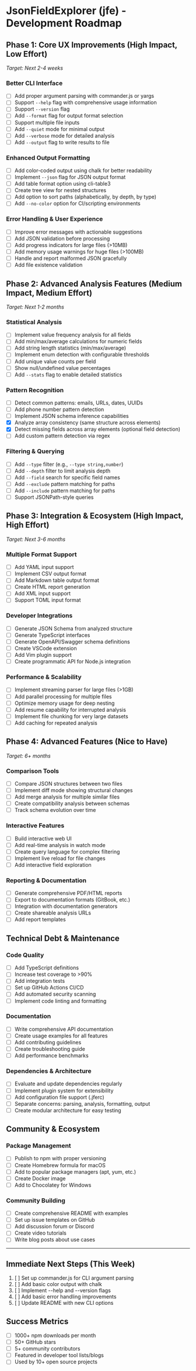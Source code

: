 # JsonFieldExplorer (jfe) - Development Roadmap

## Phase 1: Core UX Improvements (High Impact, Low Effort)

_Target: Next 2-4 weeks_

### Better CLI Interface

- [ ] Add proper argument parsing with commander.js or yargs
- [ ] Support `--help` flag with comprehensive usage information
- [ ] Support `--version` flag
- [ ] Add `--format` flag for output format selection
- [ ] Support multiple file inputs
- [ ] Add `--quiet` mode for minimal output
- [ ] Add `--verbose` mode for detailed analysis
- [ ] Add `--output` flag to write results to file

### Enhanced Output Formatting

- [ ] Add color-coded output using chalk for better readability
- [ ] Implement `--json` flag for JSON output format
- [ ] Add table format option using cli-table3
- [ ] Create tree view for nested structures
- [ ] Add option to sort paths (alphabetically, by depth, by type)
- [ ] Add `--no-color` option for CI/scripting environments

### Error Handling & User Experience

- [ ] Improve error messages with actionable suggestions
- [ ] Add JSON validation before processing
- [ ] Add progress indicators for large files (>10MB)
- [ ] Add memory usage warnings for huge files (>100MB)
- [ ] Handle and report malformed JSON gracefully
- [ ] Add file existence validation

## Phase 2: Advanced Analysis Features (Medium Impact, Medium Effort)

_Target: Next 1-2 months_

### Statistical Analysis

- [ ] Implement value frequency analysis for all fields
- [ ] Add min/max/average calculations for numeric fields
- [ ] Add string length statistics (min/max/average)
- [ ] Implement enum detection with configurable thresholds
- [ ] Add unique value counts per field
- [ ] Show null/undefined value percentages
- [ ] Add `--stats` flag to enable detailed statistics

### Pattern Recognition

- [ ] Detect common patterns: emails, URLs, dates, UUIDs
- [ ] Add phone number pattern detection
- [ ] Implement JSON schema inference capabilities
- [x] Analyze array consistency (same structure across elements)
- [x] Detect missing fields across array elements (optional field detection)
- [ ] Add custom pattern detection via regex

### Filtering & Querying

- [ ] Add `--type` filter (e.g., `--type string,number`)
- [ ] Add `--depth` filter to limit analysis depth
- [ ] Add `--field` search for specific field names
- [ ] Add `--exclude` pattern matching for paths
- [ ] Add `--include` pattern matching for paths
- [ ] Support JSONPath-style queries

## Phase 3: Integration & Ecosystem (High Impact, High Effort)

_Target: Next 3-6 months_

### Multiple Format Support

- [ ] Add YAML input support
- [ ] Implement CSV output format
- [ ] Add Markdown table output format
- [ ] Create HTML report generation
- [ ] Add XML input support
- [ ] Support TOML input format

### Developer Integrations

- [ ] Generate JSON Schema from analyzed structure
- [ ] Generate TypeScript interfaces
- [ ] Generate OpenAPI/Swagger schema definitions
- [ ] Create VSCode extension
- [ ] Add Vim plugin support
- [ ] Create programmatic API for Node.js integration

### Performance & Scalability

- [ ] Implement streaming parser for large files (>1GB)
- [ ] Add parallel processing for multiple files
- [ ] Optimize memory usage for deep nesting
- [ ] Add resume capability for interrupted analysis
- [ ] Implement file chunking for very large datasets
- [ ] Add caching for repeated analysis

## Phase 4: Advanced Features (Nice to Have)

_Target: 6+ months_

### Comparison Tools

- [ ] Compare JSON structures between two files
- [ ] Implement diff mode showing structural changes
- [ ] Add merge analysis for multiple similar files
- [ ] Create compatibility analysis between schemas
- [ ] Track schema evolution over time

### Interactive Features

- [ ] Build interactive web UI
- [ ] Add real-time analysis in watch mode
- [ ] Create query language for complex filtering
- [ ] Implement live reload for file changes
- [ ] Add interactive field exploration

### Reporting & Documentation

- [ ] Generate comprehensive PDF/HTML reports
- [ ] Export to documentation formats (GitBook, etc.)
- [ ] Integration with documentation generators
- [ ] Create shareable analysis URLs
- [ ] Add report templates

## Technical Debt & Maintenance

### Code Quality

- [ ] Add TypeScript definitions
- [ ] Increase test coverage to >90%
- [ ] Add integration tests
- [ ] Set up GitHub Actions CI/CD
- [ ] Add automated security scanning
- [ ] Implement code linting and formatting

### Documentation

- [ ] Write comprehensive API documentation
- [ ] Create usage examples for all features
- [ ] Add contributing guidelines
- [ ] Create troubleshooting guide
- [ ] Add performance benchmarks

### Dependencies & Architecture

- [ ] Evaluate and update dependencies regularly
- [ ] Implement plugin system for extensibility
- [ ] Add configuration file support (.jferc)
- [ ] Separate concerns: parsing, analysis, formatting, output
- [ ] Create modular architecture for easy testing

## Community & Ecosystem

### Package Management

- [ ] Publish to npm with proper versioning
- [ ] Create Homebrew formula for macOS
- [ ] Add to popular package managers (apt, yum, etc.)
- [ ] Create Docker image
- [ ] Add to Chocolatey for Windows

### Community Building

- [ ] Create comprehensive README with examples
- [ ] Set up issue templates on GitHub
- [ ] Add discussion forum or Discord
- [ ] Create video tutorials
- [ ] Write blog posts about use cases

---

## Immediate Next Steps (This Week)

1. [ ] Set up commander.js for CLI argument parsing
2. [ ] Add basic color output with chalk
3. [ ] Implement --help and --version flags
4. [ ] Add basic error handling improvements
5. [ ] Update README with new CLI options

## Success Metrics

- [ ] 1000+ npm downloads per month
- [ ] 50+ GitHub stars
- [ ] 5+ community contributors
- [ ] Featured in developer tool lists/blogs
- [ ] Used by 10+ open source projects
